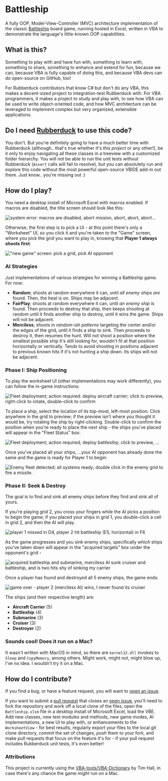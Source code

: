 # Battleship
A fully OOP, Model-View-Controller (MVC) architecture implementation of the classic [Battleship](https://en.wikipedia.org/wiki/Battleship_game) board game, running hosted in Excel, written in VBA to demonstrate the language's little-known OOP capabilities.

## What is this?

Something to play with and have fun with, something to learn with, something to share, something to enhance and extend for fun, because we can, because VBA is fully capable of doing this, and because VBA devs can do open-source on GitHub, too!

For Rubberduck contributors that know C# but don't do any VBA, this makes a decent-sized project to integration-test Rubberduck with. For VBA programmers, it makes a project to study and play with, to see how VBA can be used to write object-oriented code, and how MVC architecture can be leveraged to implement complex but very organized, extensible applications.

## Do I need [Rubberduck](https://github.com/rubberduck-vba/Rubberduck) to use this code?

You don't. But you're definitely going to have a much better time with Rubberduck (although.. that's true whether it's *this project* or any other!), be it only to enjoy navigating all these classes in a treeview with a customized folder hierarchy. You will not be able to run the unit tests without Rubberduck (`Assert` calls will fail to resolve), but you can absolutely run and explore this code without the most powerful open-source VBIDE add-in out there. Just know.. you're missing out :)

## How do I play?

You need a desktop install of Microsoft Excel with macros enabled. If macros are disabled, the title screen should look like this:

![system error: macros are disabled, abort mission, abort, abort, abort...](https://user-images.githubusercontent.com/5751684/45008183-2e057200-afcf-11e8-83b8-d3c0152b1070.png)

Otherwise, the first step is to pick a UI - at this point there's only a "Worksheet" UI, so you click it and you're taken to the "Game" screen, where you pick the grid you want to play in, knowing that **Player 1 always shoots first**:

!["new game" screen: pick a grid, pick AI opponent](https://user-images.githubusercontent.com/5751684/45008322-17abe600-afd0-11e8-8e3d-b8122fb2b586.png)

### AI Strategies

Just implementations of various strategies for winning a Battleship game. For now:

 - **Random**; shoots at random everywhere it can, until *all enemy ships are* found. Then, the heat is on. Ships may be adjacent.
 - **FairPlay**; shoots at random everywhere it can, until *an enemy ship is* found. Then proceeds to destroy that ship, then keeps shooting at random until it finds another ship to destroy, until it wins the game. Ships will not be adjacent.
 - **Merciless**; shoots *in random-ish patterns* targeting the center and/or the edges of the grid, until it finds a ship to sink. Then proceeds to destroy it, then resumes the hunt. Will not shoot a position where the smallest possible ship it's still looking for, wouldn't fit at that position horizontally or vertically. Tends to avoid shooting in positions adjacent to previous known hits if it's not hunting a ship down. Its ships will not be adjacent.

### Phase I: Ship Positioning

To play the worksheet UI (other implementations may work differently), you can follow the in-game instructions:

![Fleet deployment; action required: deploy aircraft carrier; click to preview, right-click to rotate, double-click to confirm](https://user-images.githubusercontent.com/5751684/45008702-209db700-afd2-11e8-9149-4caf597147a9.png)

To place a ship, select the location of its top-most, left-most position. Click anywhere in the grid to preview; if the preview isn't where you thought it would be, try rotating the ship by right-clicking. Double-click to confirm the position when you're ready to place the next ship - the ships you've placed will appear in the "Fleet Status" box:

![Fleet deployment; action required; deploy battlesihp; click to preview, ...](https://user-images.githubusercontent.com/5751684/45008774-75413200-afd2-11e8-8dc2-ebf8571da981.png)

Once you've placed all your ships, ...your AI opponent has already done the same and the game is ready for Player 1 to begin:

![Enemy fleet detected; all systems ready; double click in the enemy grid to fire a missile.](https://user-images.githubusercontent.com/5751684/45008878-103a0c00-afd3-11e8-84af-7f9692d0f67e.png)

### Phase II: Seek & Destroy

The goal is to find and sink all enemy ships before they find and sink all of yours.

If you're playing grid 2, you cross your fingers while the AI picks a position to begin the game; if you placed your ships in grid 1, you double-click a cell in grid 2, and then the AI will play.

![player 1 missed in D4, player 2 hit battleship (E5, horizontal) in F6](https://user-images.githubusercontent.com/5751684/45008999-b5ed7b00-afd3-11e8-8c24-72cbe238c608.png)

As the game progresses and you sink enemy ships, specifically *which* ships you've taken down will appear in the "acquired targets" box under the opponent's grid - 

![acquired battleship and submarine, merciless AI sunk cruiser and battleship, and is two hits shy of sinking my carrier](https://user-images.githubusercontent.com/5751684/45009072-1381c780-afd4-11e8-8f55-2cf38d965394.png)

Once a player has found and destroyed all 5 enemy ships, the game ends:

![game over - player 2 (merciless AI) wins, I never found its cruiser](https://user-images.githubusercontent.com/5751684/45009351-aff89980-afd5-11e8-9b0b-a6334de9dbeb.png)

The ships (and their respective length) are:

 - **Aircraft Carrier** (5)
 - **Battleship** (4)
 - **Submarine** (3)
 - **Cruiser** (3)
 - **Destroyer** (2)

### Sounds cool! Does it run on a Mac?

It wasn't written with MacOS in mind, so there are `kernel32.dll` invokes to `Sleep` and `CopyMemory`, among others. Might work, might not, might blow up, I've no idea. I wouldn't try it on a Mac.

## How do I contribute?

If you find a bug, or have a feature request, you will want to [open an issue](https://github.com/rubberduck-vba/Battleship/issues/new).

If you want to submit a [pull request](https://github.com/rubberduck-vba/Battleship/pulls) that closes an [open issue](https://github.com/rubberduck-vba/Battleship/issues), you'll need to fork the repository and work off a local clone of the files; open the `Battleship.xlsm` file in a desktop install of Microsoft Excel, load the VBE. Add new classes, new test modules and methods, new game modes, AI implementations, a new UI to play with, or enhancements to the `WorksheetView` - for best results, regularly export your files to the local git clone directory, *commit* the set of changes, *push* them to your fork, and make pull requests that focus on the feature it's for - if your pull request includes Rubberduck unit tests, it's even better!

### Attributions

This project is currently using the [VBA-tools/VBA-Dictionary](https://github.com/VBA-tools/VBA-Dictionary) by Tim Hall, in case there's any chance the game *might* run on a Mac.
